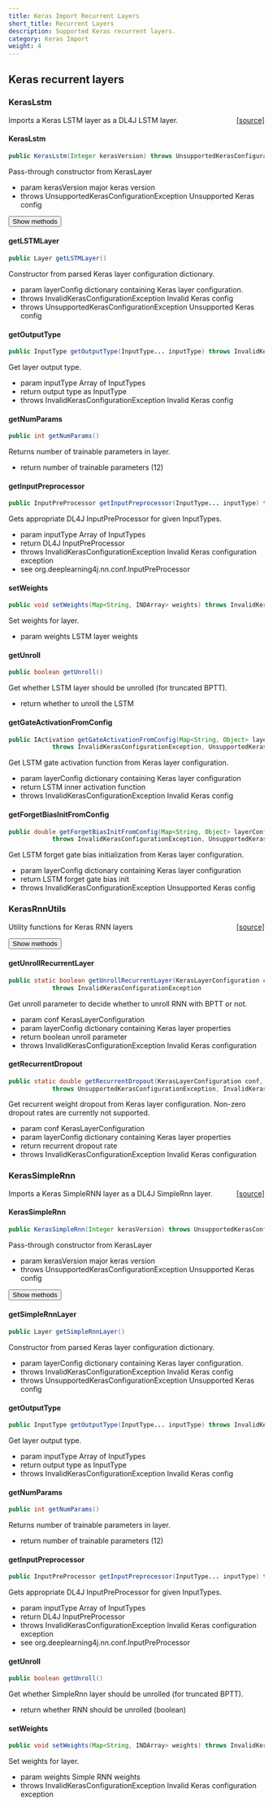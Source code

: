 ```yaml
---
title: Keras Import Recurrent Layers
short_title: Recurrent Layers
description: Supported Keras recurrent layers.
category: Keras Import
weight: 4
---
```


## Keras recurrent layers

### KerasLstm
<span style="float:right;"> [[source]](https://github.com/deeplearning4j/deeplearning4j/tree/master/deeplearning4j/deeplearning4j-modelimport/src/main/java/org/deeplearning4j/nn/modelimport/keras/layers/recurrent/KerasLstm.java) </span>

Imports a Keras LSTM layer as a DL4J LSTM layer.


#### KerasLstm 
```java
public KerasLstm(Integer kerasVersion) throws UnsupportedKerasConfigurationException 
```


Pass-through constructor from KerasLayer

- param kerasVersion major keras version
- throws UnsupportedKerasConfigurationException Unsupported Keras config


<button class="btn btn-primary" type="button" data-toggle="collapse" data-target="#KerasLstm" aria-expanded="false" aria-controls="KerasLstm">Show methods</button>
<div class="collapse" id="KerasLstm"><div class="card card-body">

#### getLSTMLayer 
```java
public Layer getLSTMLayer() 
```


Constructor from parsed Keras layer configuration dictionary.

- param layerConfig dictionary containing Keras layer configuration.
- throws InvalidKerasConfigurationException     Invalid Keras config
- throws UnsupportedKerasConfigurationException Unsupported Keras config

#### getOutputType 
```java
public InputType getOutputType(InputType... inputType) throws InvalidKerasConfigurationException 
```


Get layer output type.

- param inputType Array of InputTypes
- return output type as InputType
- throws InvalidKerasConfigurationException Invalid Keras config

#### getNumParams 
```java
public int getNumParams() 
```


Returns number of trainable parameters in layer.

- return number of trainable parameters (12)

#### getInputPreprocessor 
```java
public InputPreProcessor getInputPreprocessor(InputType... inputType) throws InvalidKerasConfigurationException 
```


Gets appropriate DL4J InputPreProcessor for given InputTypes.

- param inputType Array of InputTypes
- return DL4J InputPreProcessor
- throws InvalidKerasConfigurationException Invalid Keras configuration exception
- see org.deeplearning4j.nn.conf.InputPreProcessor

#### setWeights 
```java
public void setWeights(Map<String, INDArray> weights) throws InvalidKerasConfigurationException 
```


Set weights for layer.

- param weights LSTM layer weights

#### getUnroll 
```java
public boolean getUnroll() 
```


Get whether LSTM layer should be unrolled (for truncated BPTT).

- return whether to unroll the LSTM

#### getGateActivationFromConfig 
```java
public IActivation getGateActivationFromConfig(Map<String, Object> layerConfig)
            throws InvalidKerasConfigurationException, UnsupportedKerasConfigurationException 
```


Get LSTM gate activation function from Keras layer configuration.

- param layerConfig dictionary containing Keras layer configuration
- return LSTM inner activation function
- throws InvalidKerasConfigurationException Invalid Keras config

#### getForgetBiasInitFromConfig 
```java
public double getForgetBiasInitFromConfig(Map<String, Object> layerConfig, boolean train)
            throws InvalidKerasConfigurationException, UnsupportedKerasConfigurationException 
```


Get LSTM forget gate bias initialization from Keras layer configuration.

- param layerConfig dictionary containing Keras layer configuration
- return LSTM forget gate bias init
- throws InvalidKerasConfigurationException Unsupported Keras config


</div></div>


### KerasRnnUtils
<span style="float:right;"> [[source]](https://github.com/deeplearning4j/deeplearning4j/tree/master/deeplearning4j/deeplearning4j-modelimport/src/main/java/org/deeplearning4j/nn/modelimport/keras/layers/recurrent/KerasRnnUtils.java) </span>

Utility functions for Keras RNN layers


<button class="btn btn-primary" type="button" data-toggle="collapse" data-target="#KerasRnnUtils" aria-expanded="false" aria-controls="KerasRnnUtils">Show methods</button>
<div class="collapse" id="KerasRnnUtils"><div class="card card-body">

#### getUnrollRecurrentLayer 
```java
public static boolean getUnrollRecurrentLayer(KerasLayerConfiguration conf, Map<String, Object> layerConfig)
            throws InvalidKerasConfigurationException 
```


Get unroll parameter to decide whether to unroll RNN with BPTT or not.

- param conf        KerasLayerConfiguration
- param layerConfig dictionary containing Keras layer properties
- return boolean unroll parameter
- throws InvalidKerasConfigurationException Invalid Keras configuration

#### getRecurrentDropout 
```java
public static double getRecurrentDropout(KerasLayerConfiguration conf, Map<String, Object> layerConfig)
            throws UnsupportedKerasConfigurationException, InvalidKerasConfigurationException 
```


Get recurrent weight dropout from Keras layer configuration.
Non-zero dropout rates are currently not supported.

- param conf        KerasLayerConfiguration
- param layerConfig dictionary containing Keras layer properties
- return recurrent dropout rate
- throws InvalidKerasConfigurationException Invalid Keras configuration


</div></div>


### KerasSimpleRnn
<span style="float:right;"> [[source]](https://github.com/deeplearning4j/deeplearning4j/tree/master/deeplearning4j/deeplearning4j-modelimport/src/main/java/org/deeplearning4j/nn/modelimport/keras/layers/recurrent/KerasSimpleRnn.java) </span>

Imports a Keras SimpleRNN layer as a DL4J SimpleRnn layer.


#### KerasSimpleRnn 
```java
public KerasSimpleRnn(Integer kerasVersion) throws UnsupportedKerasConfigurationException 
```


Pass-through constructor from KerasLayer

- param kerasVersion major keras version
- throws UnsupportedKerasConfigurationException Unsupported Keras config


<button class="btn btn-primary" type="button" data-toggle="collapse" data-target="#KerasSimpleRnn" aria-expanded="false" aria-controls="KerasSimpleRnn">Show methods</button>
<div class="collapse" id="KerasSimpleRnn"><div class="card card-body">

#### getSimpleRnnLayer 
```java
public Layer getSimpleRnnLayer() 
```


Constructor from parsed Keras layer configuration dictionary.

- param layerConfig dictionary containing Keras layer configuration.
- throws InvalidKerasConfigurationException     Invalid Keras config
- throws UnsupportedKerasConfigurationException Unsupported Keras config

#### getOutputType 
```java
public InputType getOutputType(InputType... inputType) throws InvalidKerasConfigurationException 
```


Get layer output type.

- param inputType Array of InputTypes
- return output type as InputType
- throws InvalidKerasConfigurationException Invalid Keras config

#### getNumParams 
```java
public int getNumParams() 
```


Returns number of trainable parameters in layer.

- return number of trainable parameters (12)

#### getInputPreprocessor 
```java
public InputPreProcessor getInputPreprocessor(InputType... inputType) throws InvalidKerasConfigurationException 
```


Gets appropriate DL4J InputPreProcessor for given InputTypes.

- param inputType Array of InputTypes
- return DL4J InputPreProcessor
- throws InvalidKerasConfigurationException Invalid Keras configuration exception
- see org.deeplearning4j.nn.conf.InputPreProcessor

#### getUnroll 
```java
public boolean getUnroll() 
```


Get whether SimpleRnn layer should be unrolled (for truncated BPTT).

- return whether RNN should be unrolled (boolean)

#### setWeights 
```java
public void setWeights(Map<String, INDArray> weights) throws InvalidKerasConfigurationException 
```


Set weights for layer.

- param weights Simple RNN weights
- throws InvalidKerasConfigurationException Invalid Keras configuration exception


</div></div>